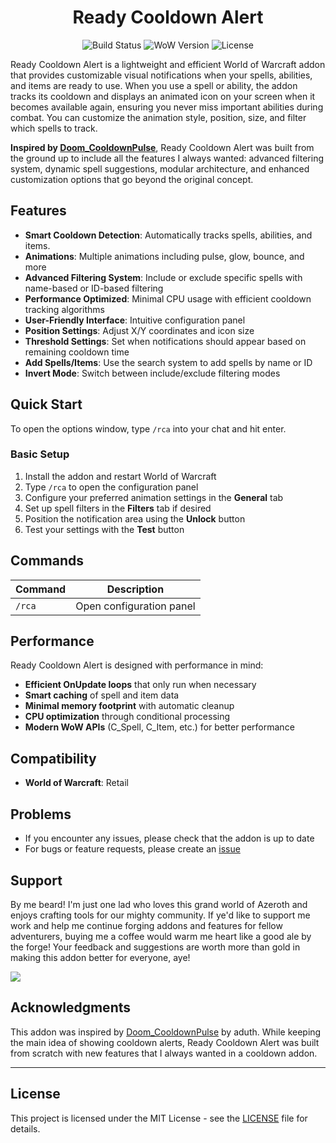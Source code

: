 <div align="center">

# Ready Cooldown Alert

![Build Status](https://img.shields.io/badge/build-passing-brightgreen) ![WoW Version](https://img.shields.io/badge/WoW-Retail-blue) ![License](https://img.shields.io/badge/license-MIT-green)

</div>

Ready Cooldown Alert is a lightweight and efficient World of Warcraft addon that provides customizable visual notifications when your spells, abilities, and items are ready to use. When you use a spell or ability, the addon tracks its cooldown and displays an animated icon on your screen when it becomes available again, ensuring you never miss important abilities during combat. You can customize the animation style, position, size, and filter which spells to track.

**Inspired by [Doom_CooldownPulse](https://github.com/aduth/Doom_CooldownPulse)**, Ready Cooldown Alert was built from the ground up to include all the features I always wanted: advanced filtering system, dynamic spell suggestions, modular architecture, and enhanced customization options that go beyond the original concept.

## Features

- **Smart Cooldown Detection**: Automatically tracks spells, abilities, and items.
- **Animations**: Multiple animations including pulse, glow, bounce, and more
- **Advanced Filtering System**: Include or exclude specific spells with name-based or ID-based filtering
- **Performance Optimized**: Minimal CPU usage with efficient cooldown tracking algorithms
- **User-Friendly Interface**: Intuitive configuration panel
- **Position Settings**: Adjust X/Y coordinates and icon size
- **Threshold Settings**: Set when notifications should appear based on remaining cooldown time
- **Add Spells/Items**: Use the search system to add spells by name or ID
- **Invert Mode**: Switch between include/exclude filtering modes

## Quick Start

To open the options window, type `/rca` into your chat and hit enter.

### Basic Setup
1. Install the addon and restart World of Warcraft
2. Type `/rca` to open the configuration panel
3. Configure your preferred animation settings in the **General** tab
4. Set up spell filters in the **Filters** tab if desired
5. Position the notification area using the **Unlock** button
6. Test your settings with the **Test** button


## Commands

| Command | Description |
|---------|-------------|
| `/rca` | Open configuration panel |

## Performance

Ready Cooldown Alert is designed with performance in mind:
- **Efficient OnUpdate loops** that only run when necessary
- **Smart caching** of spell and item data
- **Minimal memory footprint** with automatic cleanup
- **CPU optimization** through conditional processing
- **Modern WoW APIs** (C_Spell, C_Item, etc.) for better performance

## Compatibility

- **World of Warcraft**: Retail


## Problems

- If you encounter any issues, please check that the addon is up to date
- For bugs or feature requests, please create an [issue](https://github.com/Jacuv01/Ready_Cooldown_Alert/issues)

## Support

By me beard! I'm just one lad who loves this grand world of Azeroth and enjoys crafting tools for our mighty community. If ye'd like to support me work and help me continue forging addons and features for fellow adventurers, buying me a coffee would warm me heart like a good ale by the forge! Your feedback and suggestions are worth more than gold in making this addon better for everyone, aye!

<a href="https://www.buymeacoffee.com/jacuv"><img src="https://img.buymeacoffee.com/button-api/?text=Buy me a coffee&emoji=☕&slug=jacuv&button_colour=5F7FFF&font_colour=ffffff&font_family=Cookie&outline_colour=000000&coffee_colour=FFDD00" /></a>


## Acknowledgments

This addon was inspired by [Doom_CooldownPulse](https://github.com/aduth/Doom_CooldownPulse) by aduth. While keeping the main idea of showing cooldown alerts, Ready Cooldown Alert was built from scratch with new features that I always wanted in a cooldown addon.

---  

## License

This project is licensed under the MIT License - see the [LICENSE](LICENSE) file for details.